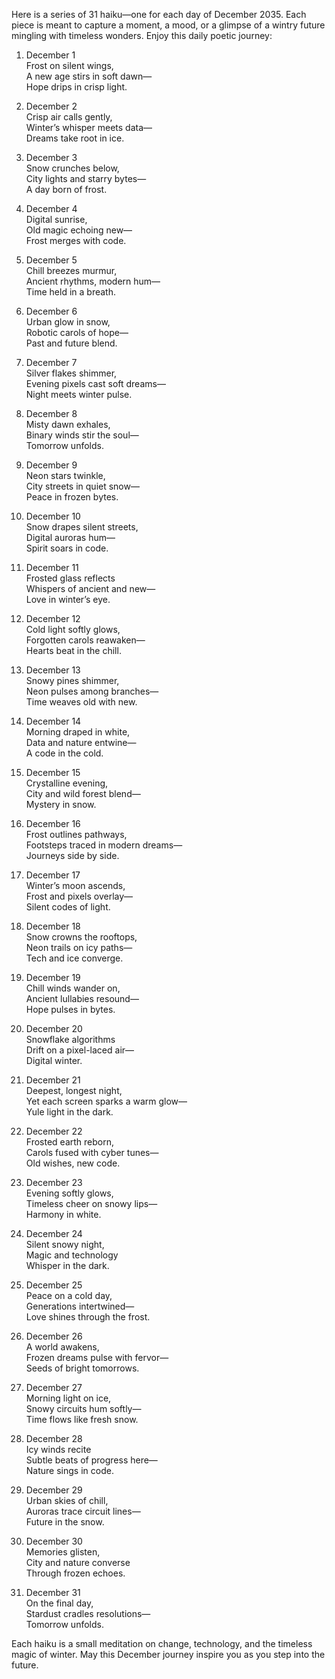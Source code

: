 Here is a series of 31 haiku—one for each day of December 2035. Each piece is meant to capture a moment, a mood, or a glimpse of a wintry future mingling with timeless wonders. Enjoy this daily poetic journey:

1. December 1  
Frost on silent wings,  
A new age stirs in soft dawn—  
Hope drips in crisp light.

2. December 2  
Crisp air calls gently,  
Winter’s whisper meets data—  
Dreams take root in ice.

3. December 3  
Snow crunches below,  
City lights and starry bytes—  
A day born of frost.

4. December 4  
Digital sunrise,  
Old magic echoing new—  
Frost merges with code.

5. December 5  
Chill breezes murmur,  
Ancient rhythms, modern hum—  
Time held in a breath.

6. December 6  
Urban glow in snow,  
Robotic carols of hope—  
Past and future blend.

7. December 7  
Silver flakes shimmer,  
Evening pixels cast soft dreams—  
Night meets winter pulse.

8. December 8  
Misty dawn exhales,  
Binary winds stir the soul—  
Tomorrow unfolds.

9. December 9  
Neon stars twinkle,  
City streets in quiet snow—  
Peace in frozen bytes.

10. December 10  
Snow drapes silent streets,  
Digital auroras hum—  
Spirit soars in code.

11. December 11  
Frosted glass reflects  
Whispers of ancient and new—  
Love in winter’s eye.

12. December 12  
Cold light softly glows,  
Forgotten carols reawaken—  
Hearts beat in the chill.

13. December 13  
Snowy pines shimmer,  
Neon pulses among branches—  
Time weaves old with new.

14. December 14  
Morning draped in white,  
Data and nature entwine—  
A code in the cold.

15. December 15  
Crystalline evening,  
City and wild forest blend—  
Mystery in snow.

16. December 16  
Frost outlines pathways,  
Footsteps traced in modern dreams—  
Journeys side by side.

17. December 17  
Winter’s moon ascends,  
Frost and pixels overlay—  
Silent codes of light.

18. December 18  
Snow crowns the rooftops,  
Neon trails on icy paths—  
Tech and ice converge.

19. December 19  
Chill winds wander on,  
Ancient lullabies resound—  
Hope pulses in bytes.

20. December 20  
Snowflake algorithms  
Drift on a pixel-laced air—  
Digital winter.

21. December 21  
Deepest, longest night,  
Yet each screen sparks a warm glow—  
Yule light in the dark.

22. December 22  
Frosted earth reborn,  
Carols fused with cyber tunes—  
Old wishes, new code.

23. December 23  
Evening softly glows,  
Timeless cheer on snowy lips—  
Harmony in white.

24. December 24  
Silent snowy night,  
Magic and technology  
Whisper in the dark.

25. December 25  
Peace on a cold day,  
Generations intertwined—  
Love shines through the frost.

26. December 26  
A world awakens,  
Frozen dreams pulse with fervor—  
Seeds of bright tomorrows.

27. December 27  
Morning light on ice,  
Snowy circuits hum softly—  
Time flows like fresh snow.

28. December 28  
Icy winds recite  
Subtle beats of progress here—  
Nature sings in code.

29. December 29  
Urban skies of chill,  
Auroras trace circuit lines—  
Future in the snow.

30. December 30  
Memories glisten,  
City and nature converse  
Through frozen echoes.

31. December 31  
On the final day,  
Stardust cradles resolutions—  
Tomorrow unfolds.

Each haiku is a small meditation on change, technology, and the timeless magic of winter. May this December journey inspire you as you step into the future.

